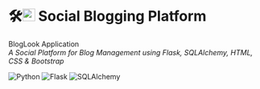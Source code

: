 # 🛠<img src="https://img.icons8.com/ios-filled/50/000000/blog.png" width="25"/> Social Blogging Platform
 BlogLook Application  
_A Social Platform for Blog Management using Flask, SQLAlchemy, HTML, CSS & Bootstrap_  

![Python](https://img.shields.io/badge/Python-3.8-blue) ![Flask](https://img.shields.io/badge/Flask-2.0-blue) ![SQLAlchemy](https://img.shields.io/badge/SQLAlchemy-1.4-green)
